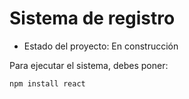 <h1> Sistema de registro </h1>

- Estado del proyecto: En construcción

Para ejecutar el sistema, debes poner:

```npm install react ```
